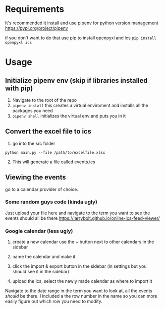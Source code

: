 # Requirements
It's recommended it install and use pipenv for python version management
https://pypi.org/project/pipenv


if you don't want to do that use pip to install openpyxl and ics
`pip install openpyxl ics`

# Usage

## Initialize pipenv env (skip if libraries installed with pip)
1. Navigate to the root of the repo
2. `pipenv install` this creates a virtual enviroment and installs all the packages you need
3. `pipenv shell` initializes the virtual env and puts you in it

## Convert the excel file to ics
1. go into the src folder

`python main.py --file /path/to/excelfile.xlsx`

2. This will generate a file called events.ics

## Viewing the events
go to a calendar provider of choice.

### Some random guys code (kinda ugly)
Just upload your file here and navigate to the term you want to see the events should all be there
https://larrybolt.github.io/online-ics-feed-viewer/

### Google calendar (less ugly)

1. create a new calendar use the + button next to other calendars in the sidebar

2. name the calendar and make it

3. click the import & export button in the sidebar (in settings but you should see it in the sidebar)

4. upload the ics, select the newly made calendar as where to import it 



Navigate to the date range in the term you want to look at, all the events *should* be there. I included a the row number in the name so you can more easily figure out which row you need to modify.



